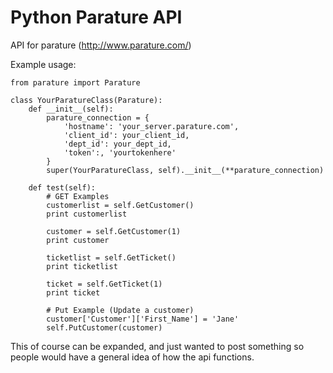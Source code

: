 Python Parature API
===================

API for parature (http://www.parature.com/)

Example usage:

    from parature import Parature
    
    class YourParatureClass(Parature):
        def __init__(self):
            parature_connection = {
                'hostname': 'your_server.parature.com',
                'client_id': your_client_id,
                'dept_id': your_dept_id,
                'token':, 'yourtokenhere'
            }
            super(YourParatureClass, self).__init__(**parature_connection)
    
        def test(self):
            # GET Examples
            customerlist = self.GetCustomer()
            print customerlist
    
            customer = self.GetCustomer(1)
            print customer
    
            ticketlist = self.GetTicket()
            print ticketlist
    
            ticket = self.GetTicket(1)
            print ticket
    
            # Put Example (Update a customer)
            customer['Customer']['First_Name'] = 'Jane'
            self.PutCustomer(customer)
             
This of course can be expanded, and just wanted to post something so people would have a general idea of how the api functions.

